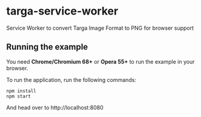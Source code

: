# targa-service-worker
Service Worker to convert Targa Image Format to PNG for browser support

Running the example
-------------------
You need **Chrome/Chromium 68+** or **Opera 55+** to run the example in your browser.

To run the application, run the following commands:

    npm install
    npm start
    
And head over to http://localhost:8080
